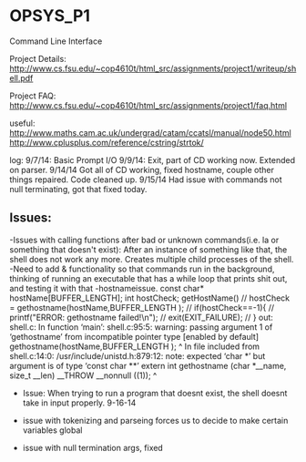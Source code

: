 OPSYS_P1
========

Command Line Interface

Project Details:
http://www.cs.fsu.edu/~cop4610t/html_src/assignments/project1/writeup/shell.pdf

Project FAQ:
http://www.cs.fsu.edu/~cop4610t/html_src/assignments/project1/faq.html

useful:
http://www.maths.cam.ac.uk/undergrad/catam/ccatsl/manual/node50.html
http://www.cplusplus.com/reference/cstring/strtok/


log: 
9/7/14: 
Basic Prompt I/O
9/9/14:
Exit, part of CD working now. Extended on parser. 
9/14/14
Got all of CD working, fixed hostname, couple other things repaired. Code cleaned up.
9/15/14
Had issue with commands not null terminating, got that fixed today.


Issues: 
-------------------------------------------------

   -Issues with calling functions after bad or unknown commands(i.e. la or
    something that doesn't exist): After an instance of something like that,
    the shell does not work any more. Creates multiple child processes of the
    shell.
   -Need to add & functionality so that commands run in the background,
   thinking of running an executable that has a while loop that prints shit
   out, and testing it with that
   -hostnameissue.
    const char* hostName[BUFFER_LENGTH];
    int hostCheck;
getHostName()
    // hostCheck = gethostname(hostName,BUFFER_LENGTH );
    // if(hostCheck==-1){
    //     printf("ERROR: gethostname failed!\n");
    //       exit(EXIT_FAILURE);
    // }
    out:
    shell.c: In function ‘main’:
shell.c:95:5: warning: passing argument 1 of ‘gethostname’ from incompatible pointer type [enabled by default]
     gethostname(hostName,BUFFER_LENGTH );
     ^
In file included from shell.c:14:0:
/usr/include/unistd.h:879:12: note: expected ‘char *’ but argument is of type ‘const char **’
 extern int gethostname (char *__name, size_t __len) __THROW __nonnull ((1));
            ^
   - Issue: When trying to run a program that doesnt exist, the shell doesnt take in input properly. 9-16-14

   - issue with tokenizing and parseing forces us to decide to make certain variables global

   - issue with null termination args, fixed
